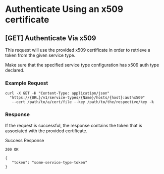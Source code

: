 # Authenticate Using an x509 certificate

## [GET] Authenticate Via x509

This request will use the provided x509 certificate in order to retrieve
a token from the given service type.

Make sure that the specified service type configuration has x509 auth type declared.

### Example Request

```
curl -X GET -H "Content-Type: application/json"
  "https://{URL}/v1/service-types/{Name}/hosts/{host}:authx509" 
   --cert /path/to/a/cert/file --key /path/to/the/respective/key -k
```

### Response
 
 If the request is successful, the response contains the token that is associated with the provided certificate.
 
 Success Response
 
 ```
 200 OK
 ```
 
 ```
 {
    "token": "some-service-type-token"
 }
 ```